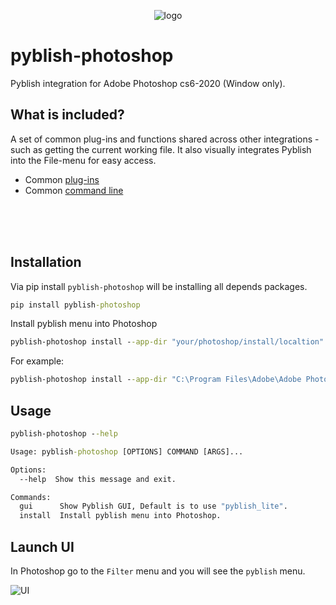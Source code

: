 <p align="center">
<img src="https://imgur.com/kn8wOQj.png" alt="logo"></a>
</p>

pyblish-photoshop
=================
Pyblish integration for Adobe Photoshop cs6-2020 (Window only).

What is included?
----------------
A set of common plug-ins and functions shared across other integrations - such as getting the current working file. It also visually integrates Pyblish into the File-menu for easy access.
- Common [plug-ins](https://github.com/pyblish/pyblish-photoshop/tree/master/pyblish_photoshop/plugins)
- Common [command line](https://github.com/pyblish/pyblish-photoshop/blob/master/pyblish_photoshop/cli.py)

<br>
<br>
<br>

Installation
------------
Via pip install `pyblish-photoshop` will be installing all depends packages.

```cmd
pip install pyblish-photoshop
```

Install pyblish menu into Photoshop
```cmd
pyblish-photoshop install --app-dir "your/photoshop/install/localtion"
```
For example:
```cmd
pyblish-photoshop install --app-dir "C:\Program Files\Adobe\Adobe Photoshop 2020"
```

Usage
-----
```cmd
pyblish-photoshop --help
```
```cmd
Usage: pyblish-photoshop [OPTIONS] COMMAND [ARGS]...

Options:
  --help  Show this message and exit.

Commands:
  gui      Show Pyblish GUI, Default is to use "pyblish_lite".
  install  Install pyblish menu into Photoshop.
```

Launch UI
---------
In Photoshop go to the `Filter` menu and you will see the `pyblish` menu.

<img src="https://imgur.com/nJ5qtkf.gif" alt="UI"></a>
